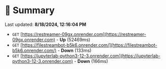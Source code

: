 # 📖 Summary
Last updated: **8/18/2024, 12:16:04 PM**

- `GET` [https://restreamer-09gx.onrender.com](https://restreamer-09gx.onrender.com) - **Up** (52469ms)
- `GET` [https://filestreambot-b5k6.onrender.com/](https://filestreambot-b5k6.onrender.com/) - **Down** (133ms)
- `GET` [https://jupyterlab-python3-12-3.onrender.com](https://jupyterlab-python3-12-3.onrender.com) - **Down** (166ms)
